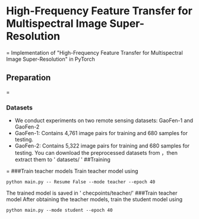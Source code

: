 # High-Frequency Feature Transfer for Multispectral Image Super-Resolution

=
Implementation of "High-Frequency Feature Transfer for Multispectral Image Super-Resolution" in PyTorch
## Preparation

=
### Datasets
* We conduct experiments on two remote sensing datasets: GaoFen-1 and GaoFen-2
* GaoFen-1: Contains 4,761 image pairs for training and 680 samples for testing.
* GaoFen-2: Contains 5,322 image pairs for training and 680 samples for testing.
You can download the preprocessed datasets from ，then extract them to  ' datasets/ '
##Training

=
###Train teacher models
Train teacher model using
```
python main.py -- Resume False --mode teacher --epoch 40
```
The trained model is saved in ' checpoints/teacher/'
###Train teacher model
After obtaining the teacher models, train the student model using
```
python main.py --mode student --epoch 40
```
